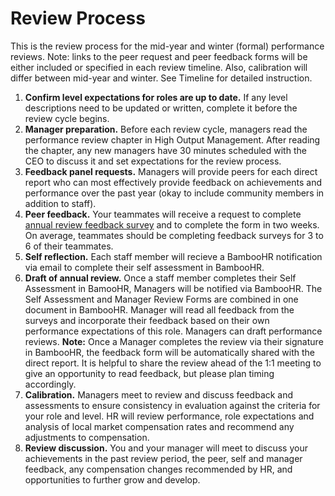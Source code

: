 # Review Process

This is the review process for the mid-year and winter (formal) performance reviews. Note: links to the peer request and peer feedback forms will be either included or specified in each review timeline. Also, calibration will differ between mid-year and winter. See Timeline for detailed instruction.

1. **Confirm level expectations for roles are up to date.** If any level descriptions need to be updated or written, complete it before the review cycle begins. 
2. **Manager preparation.** Before each review cycle, managers read the performance review chapter in High Output Management. After reading the chapter, any new managers have 30 minutes scheduled with the CEO to discuss it and set expectations for the review process. 
3. **Feedback panel requests.** Managers will provide peers for each direct report who can most effectively provide feedback on achievements and performance over the past year \(okay to include community members in addition to staff\).  
4. **Peer feedback.** Your teammates will receive a request to complete [annual review feedback survey](https://docs.google.com/forms/d/1JNlDCAOgUjjLSJj5EoNe7Pl5kqN6KN7LaEIlM5L9LXw/edit) and to complete the form in two weeks. On average, teammates should be completing feedback surveys for 3 to 6 of their teammates. 
5. **Self reflection.** Each staff member will recieve a BambooHR notification via email to complete their self assessment in BambooHR. 
6. **Draft of annual review.** Once a staff member completes their Self Assessment in BamooHR, Managers will be notified via BambooHR. The Self Assessment and Manager Review Forms are combined in one document in BambooHR. Manager will read all feedback from the surveys and incorporate their feedback based on their own performance expectations of this role. Managers can draft performance reviews. 
**Note:** Once a Manager completes the review via their signature in BambooHR, the feedback form will be automatically shared with the direct report. It is helpful to share the review ahead of the 1:1 meeting to give an opportunity to read feedback, but please plan timing accordingly.  
9. **Calibration.** Managers meet to review and discuss feedback and assessments to ensure consistency in evaluation against the criteria for your role and level. HR will review performance, role expectations and analysis of local market compensation rates and recommend any adjustments to compensation. 
10. **Review discussion.** You and your manager will meet to discuss your achievements in the past review period, the peer, self and manager feedback, any compensation changes recommended by HR, and opportunities to further grow and develop.

